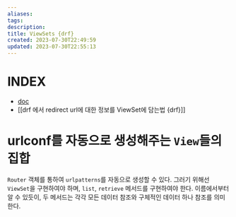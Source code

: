 ```yaml
---
aliases: 
tags: 
description:
title: ViewSets {drf}
created: 2023-07-30T22:49:59
updated: 2023-07-30T22:55:13
---
```


# INDEX

- [doc](https://www.django-rest-framework.org/api-guide/viewsets/#viewsets)
- [[drf 에서 redirect url에 대한 정보를 ViewSet에 담는법 {drf}]]

# urlconf를 자동으로 생성해주는 `View`들의 집합

`Router` 객체를 통하여 `urlpatterns`를 자동으로 생성할 수 있다. 그러기 위해선 `ViewSet`을 구현하여야 하며, `list`, `retrieve` 메서드를 구현하여야 한다. 이름에서부터 알 수 있듯이, 두 메서드는 각각 모든 데이터 참조와 구체적인 데이터 하나 참조를 의미한다.
